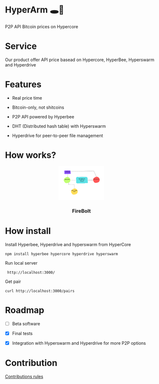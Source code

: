 # HyperArm 🕳️🥊

 P2P API Bitcoin prices on Hypercore
 
# Service

Our product offer API price basead on Hypercore, HyperBee, Hyperswarm and Hyperdrive

# Features

- Real price time

- Bitcoin-only, not shitcoins

- P2P API powered by Hyperbee

- DHT (Distributed hash table) with Hyperswarm

- Hyperdrive for peer-to-peer file management

# How works?

<p align="center">
  <a href="https://github.com/AreaLayer/HyperArm" title="AreaLayer">
    <img alt="Hyperarm" src="./src/hyperarm_logo_readme.png" width="150"></img>
  </a>
</p>

<h3 align="center">FireBolt</h3>


# How install

Install Hyperbee, Hyperdrive and hyperswarm from HyperCore

```
npm install hyperbee hypercore hyperdrive hyperswarm
```
Run local server

```
 http://localhost:3000/
```

Get pair 
```
curl http://localhost:3000/pairs
```

# Roadmap

- [ ] Beta software
- [x] Final tests
- [x] Integration with Hyperswarm and Hyperdrive for more P2P options


# Contribution

[Contributions rules](https://github.com/AreaLayer/HyperArm/blob/main/CONTRIBUTING.md)
